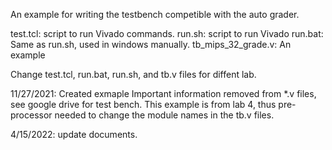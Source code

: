 An example for writing the testbench competible with the auto grader. 


test.tcl: script to run Vivado commands.
run.sh: script to run Vivado
run.bat: Same as run.sh, used in windows manually.
tb_mips_32_grade.v: An example


Change test.tcl, run.bat, run.sh, and tb.v files for diffent lab. 


11/27/2021:
Created exmaple
Important information removed from *.v files, see google drive for test bench.
This example is from lab 4, thus pre-processor needed to change the module names
in the tb.v files. 

4/15/2022:
update documents.
